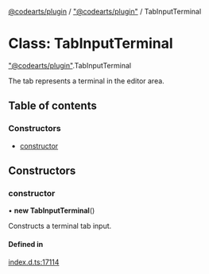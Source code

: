 [@codearts/plugin](../README.md) / ["@codearts/plugin"](../modules/_codearts_plugin_.md) / TabInputTerminal

# Class: TabInputTerminal

["@codearts/plugin"](../modules/_codearts_plugin_.md).TabInputTerminal

The tab represents a terminal in the editor area.

## Table of contents

### Constructors

- [constructor](codearts_plugin_.TabInputTerminal.md#constructor)

## Constructors

### constructor

• **new TabInputTerminal**()

Constructs a terminal tab input.

#### Defined in

[index.d.ts:17114](https://github.com/shuyaqian/cloudide-plugin-api/blob/5b69219/index.d.ts#L17114)
